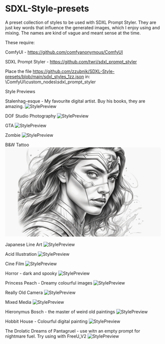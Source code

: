# SDXL-Style-presets
A preset collection of styles to be used with SDXL Prompt Styler. They are just key words that influence the generated images, which I enjoy using and mixing. The names are kind of vague and meant sense at the time.

These require:

ComfyUI - https://github.com/comfyanonymous/ComfyUI

SDXL Prompt Styler - https://github.com/twri/sdxl_prompt_styler

Place the file https://github.com/zzubnik/SDXL-Style-presets/blob/main/sdxl_styles_1zz.json in: \ComfyUI\custom_nodes\sdxl_prompt_styler

Style Previews

Stalenhag-esque - My favourite digital artist. Buy his books, they are amazing.
![StylePreview](https://github.com/zzubnik/SDXL-Style-presets/blob/main/Images/zz_Stalenhagesque.png)


DOF Studio Photography
![StylePreview](https://github.com/zzubnik/SDXL-Style-presets/blob/main/Images/zz_DOFStudioPhotography.png)


GTA
![StylePreview](https://github.com/zzubnik/SDXL-Style-presets/blob/main/Images/zz_GTA.png)


Zombie
![StylePreview](https://github.com/zzubnik/SDXL-Style-presets/blob/main/Images/zz_Zombie_.png)


B&W Tattoo
![StylePreview](https://github.com/zzubnik/SDXL-Style-presets/blob/main/Images/zz_B%26W_Tattoo_.png)


Japanese Line Art
![StylePreview](https://github.com/zzubnik/SDXL-Style-presets/blob/main/Images/zz_JapaneseLineArt_.png)


Acid Illustration
![StylePreview](https://github.com/zzubnik/SDXL-Style-presets/blob/main/Images/zz_Acid_Illustration_.png)


Cine Film
![StylePreview](https://github.com/zzubnik/SDXL-Style-presets/blob/main/Images/zz_Cinefilm_.png)


Horror - dark and spooky
![StylePreview](https://github.com/zzubnik/SDXL-Style-presets/blob/main/Images/zz_Horror_.png)


Princess Peach - Dreamy colourful images
![StylePreview](https://github.com/zzubnik/SDXL-Style-presets/blob/main/Images/zz_PrincessPeach_.png)


Really Old Camera
![StylePreview](https://github.com/zzubnik/SDXL-Style-presets/blob/main/Images/zz_ReallyOldCamera_.png)


Mixed Media
![StylePreview](https://github.com/zzubnik/SDXL-Style-presets/blob/main/Images/zz_MixedMedia_.png)


Hieronymus Bosch - the master of weird old paintings
![StylePreview](https://github.com/zzubnik/SDXL-Style-presets/blob/main/Images/HieronymusBosch.png)


Hobbit House - Colourful digital painting
![StylePreview](https://github.com/zzubnik/SDXL-Style-presets/blob/main/Images/zz_HobbitHouse.png)


The Drolatic Dreams of Pantagruel - use witn an empty prompt for nightmare fuel. Try using with FreeU_V2
![StylePreview](https://github.com/zzubnik/SDXL-Style-presets/blob/main/Images/zz_TheDrolaticDreamsofPantagruel.png)
